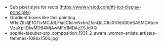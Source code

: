 - Sub pixel style for rects (https://www.vislcd.com/tft-lcd-display-principle/)
- Gradient boxes like this painting W1siZiIsIjE1OTIxMCJdLFsicCIsImNvbnZlcnQiLCItcXVhbGl0eSA5MCAtcmVzaXplIDIwMDB4MjAwMFx1MDAzZSJdXQ
- sophie-taeuber-arp_composition_1931_2_aware_women-artists_artistes-femmes-1086x1500.jpg